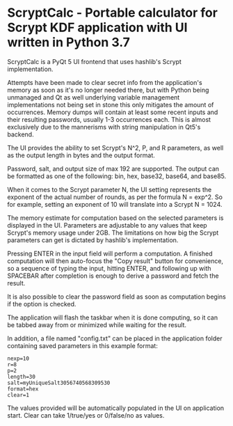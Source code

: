 # ScryptCalc - Portable calculator for Scrypt KDF application with UI written in Python 3.7

ScryptCalc is a PyQt 5 UI frontend that uses hashlib's Scrypt implementation.

Attempts have been made to clear secret info from the application's memory as soon as it's no longer needed there, but with Python being unmanaged and Qt as well underlying variable management implementations not being set in stone this only mitigates the amount of occurrences. Memory dumps will contain at least some recent inputs and their resulting passwords, usually 1-3 occurrences each. This is almost exclusively due to the mannerisms with string manipulation in Qt5's backend.

The UI provides the ability to set Scrypt's N^2, P, and R parameters, as well as the output length in bytes and the output format.

Password, salt, and output size of max 192 are supported. The output can be formatted as one of the following: bin, hex, base32, base64, and base85.

When it comes to the Scrypt parameter N, the UI setting represents the exponent of the actual number of rounds, as per the formula N = exp^2. So for example, setting an exponent of 10 will translate into a Scrypt N = 1024.

The memory estimate for computation based on the selected parameters is displayed in the UI. Parameters are adjustable to any values that keep Scrypt's memory usage under 2GB. The limitations on how big the Scrypt parameters can get is dictated by hashlib's implementation.

Pressing ENTER in the input field will perform a computation. A finished computation will then auto-focus the "Copy result" button for convenience, so a sequence of typing the input, hitting ENTER, and following up with SPACEBAR after completion is enough to derive a password and fetch the result.

It is also possible to clear the password field as soon as computation begins if the option is checked.

The application will flash the taskbar when it is done computing, so it can be tabbed away from or minimized while waiting for the result.

In addition, a file named "config.txt" can be placed in the application folder containing saved parameters in this example format:

```
nexp=10
r=8
p=2
length=30
salt=myUniqueSalt3056740568309530
format=hex
clear=1
```

The values provided will be automatically populated in the UI on application start. Clear can take 1/true/yes or 0/false/no as values.
